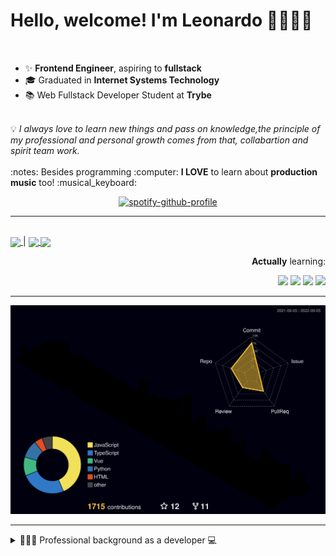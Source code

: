 # Hello, welcome! I'm Leonardo 🌈👨🏽‍💻
<p align="right">
<img src="https://upload.wikimedia.org/wikipedia/en/thumb/0/05/Flag_of_Brazil.svg/1200px-Flag_of_Brazil.svg.png" width=20 height=15 / >
<img src="https://upload.wikimedia.org/wikipedia/commons/2/2b/Bandeira_do_estado_de_S%C3%A3o_Paulo.svg" width=20 height=15 / >
</p>

- ✨ <b>Frontend Engineer</b>, aspiring to <b>fullstack</b>
- 🎓 Graduated in <b>Internet Systems Technology</b>
- 📚 Web Fullstack Developer Student at <b>Trybe</b>
<br>
💡 <i>I always love to learn new things and pass on knowledge,the principle of my professional and personal growth comes from that, collabartion and spirit team work.</i>
<br><br>
:notes: Besides programming :computer:
<b>I LOVE</b> to learn about <b>production music</b> too! :musical_keyboard:

<div align=center>
    
 [![spotify-github-profile](https://spotify-github-profile.vercel.app/api/view?uid=lcds90&cover_image=true&theme=novatorem&bar_color=ac61d2&bar_color_cover=false)](https://spotify-github-profile.vercel.app/api/view?uid=lcds90&redirect=true)
    
</div>

* * *

<br />
    
<div align="left">

<a href="https://lcds.vercel.app/">
   <img align="center" src="https://img.shields.io/badge/Access-Portfolio-purple"/>
</a> |
<a href="https://www.linkedin.com/in/lcds90/">
  <img align="center" src="https://img.shields.io/static/v1?logo=linkedin&label=linkedin&message=lcds90&color=blue&style=for-the-badge"/>
</a>
<a href="mailto:lcds90@gmail.com">
  <img align="center" src="https://img.shields.io/static/v1?&logo=gmail&label=Send&message=Email&color=red&style=for-the-badge" />
</a>   
 
</div>

<div align="right"> 
       
**Actually** learning:
 
<img src="https://badges.aleen42.com/src/vue.svg">
<img src="https://badges.aleen42.com/src/typescript.svg">
<img src="https://badges.aleen42.com/src/node.svg">
<img src="https://badges.aleen42.com/src/jest_1.svg">
</div>

* * *

![](./profile-3d-contrib/profile-night-rainbow.svg)


* * *
       
<details>
       
<summary>👨🏽‍💻 Professional background as a developer 💻</summary>
    
  <div align="justify">


<div align="center">
<a href="https://wakatime.com/@lcds90">
  <img align="center" src="https://github-readme-stats.vercel.app/api/top-langs/?username=lcds90&langs_count=10&theme=gruvbox&layout=compact&include_all_commits=true" width="400px"/>
</a>
<a href="https://wakatime.com/@lcds90">
  <img align="center" width="400px" src="https://github-readme-stats.vercel.app/api/wakatime?username=lcds90&theme=gruvbox&layout=compact"/>
</a>
</div>

<br/>

<div align="center">
    
<a href="https://wakatime.com/@lcds90">
  <img align="center" width="400px" src="https://github-readme-stats.vercel.app/api?username=lcds90&count_private=true&theme=gruvbox"/>
</a>
<!-- <img align="center" width="300px" src="https://github-profile-trophy.vercel.app/?username=lcds90&row=2&column=3&theme=gruvbox"/> -->

<img align="center" width="400px" src="https://github-readme-streak-stats.herokuapp.com/?user=lcds90&theme=dark"/>

</div>

<br />
              
<!--START_SECTION:waka-->
![Code Time](http://img.shields.io/badge/Code%20Time-1%2C905%20hrs%2037%20mins-blue)

![Profile Views](http://img.shields.io/badge/Profile%20Views-2-blue)

![Lines of code](https://img.shields.io/badge/From%20Hello%20World%20I%27ve%20Written-1%20Million%20lines%20of%20code-blue)

**🐱 My GitHub Data** 

> 🏆 1,235 Contributions in the Year 2022
 > 
> 📦 657.5 kB Used in GitHub's Storage 
 > 
> 🚫 Not Opted to Hire
 > 
> 📜 82 Public Repositories 
 > 
> 🔑 68 Private Repositories  
 > 
**I'm a Night 🦉** 

```text
🌞 Morning    159 commits    ███░░░░░░░░░░░░░░░░░░░░░░   13.2% 
🌆 Daytime    323 commits    ██████░░░░░░░░░░░░░░░░░░░   26.8% 
🌃 Evening    477 commits    ██████████░░░░░░░░░░░░░░░   39.59% 
🌙 Night      246 commits    █████░░░░░░░░░░░░░░░░░░░░   20.41%

```
📅 **I'm Most Productive on Sunday** 

```text
Monday       142 commits    ███░░░░░░░░░░░░░░░░░░░░░░   11.78% 
Tuesday      164 commits    ███░░░░░░░░░░░░░░░░░░░░░░   13.61% 
Wednesday    89 commits     █░░░░░░░░░░░░░░░░░░░░░░░░   7.39% 
Thursday     115 commits    ██░░░░░░░░░░░░░░░░░░░░░░░   9.54% 
Friday       110 commits    ██░░░░░░░░░░░░░░░░░░░░░░░   9.13% 
Saturday     234 commits    ████░░░░░░░░░░░░░░░░░░░░░   19.42% 
Sunday       351 commits    ███████░░░░░░░░░░░░░░░░░░   29.13%

```


📊 **This Week I Spent My Time On** 

```text
⌚︎ Time Zone: America/Sao_Paulo

💬 Programming Languages: 
Python                   8 hrs 4 mins        ███████████░░░░░░░░░░░░░░   46.86% 
Vue.js                   5 hrs 29 mins       ████████░░░░░░░░░░░░░░░░░   31.85% 
JavaScript               2 hrs 32 mins       ███░░░░░░░░░░░░░░░░░░░░░░   14.78% 
TypeScript               25 mins             ░░░░░░░░░░░░░░░░░░░░░░░░░   2.44% 
JSON                     22 mins             ░░░░░░░░░░░░░░░░░░░░░░░░░   2.15%

🔥 Editors: 
VS Code                  17 hrs 12 mins      █████████████████████████   100.0%

💻 Operating System: 
Linux                    17 hrs 12 mins      █████████████████████████   100.0%

```

**I Mostly Code in JavaScript** 

```text
JavaScript               43 repos            ███████████░░░░░░░░░░░░░░   45.26% 
TypeScript               24 repos            ██████░░░░░░░░░░░░░░░░░░░   25.26% 
Vue                      11 repos            ███░░░░░░░░░░░░░░░░░░░░░░   11.58% 
HTML                     7 repos             █░░░░░░░░░░░░░░░░░░░░░░░░   7.37% 
Python                   6 repos             █░░░░░░░░░░░░░░░░░░░░░░░░   6.32%

```


**Timeline**

![Chart not found](https://raw.githubusercontent.com/lcds90/lcds90/main/charts/bar_graph.png) 


 Last Updated on 05/09/2022 18:56:15 UTC
<!--END_SECTION:waka-->
              
              
   </div>
</details>
